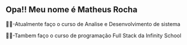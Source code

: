 ## Opa!! Meu nome é Matheus Rocha

🐱‍🏍-Atualmente faço o curso de Analise e Desenvolvimento de sistema

🐱‍👤-Tambem faço o curso de programação Full Stack da Infinity School
